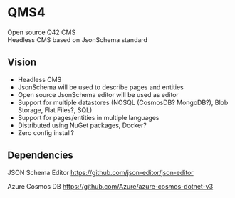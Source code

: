 # QMS4
Open source Q42 CMS   
Headless CMS based on JsonSchema standard

## Vision
- Headless CMS
- JsonSchema will be used to describe pages and entities
- Open source JsonSchema editor will be used as editor
- Support for multiple datastores (NOSQL (CosmosDB? MongoDB?), Blob Storage, Flat Files?, SQL)
- Support for pages/entities in multiple languages
- Distributed using NuGet packages, Docker?
- Zero config install?


## Dependencies
JSON Schema Editor
https://github.com/json-editor/json-editor

Azure Cosmos DB
https://github.com/Azure/azure-cosmos-dotnet-v3
